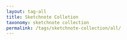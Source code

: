 ```yaml
---
layout: tag-all
title: Sketchnote Colletion
taxonomy: sketchnote collection
permalink: /tags/sketchnote-collection/all/
---
```

